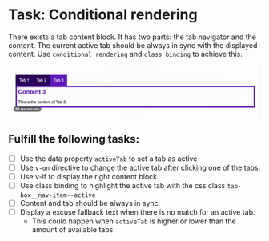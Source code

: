 # Task: Conditional rendering

There exists a tab content block. It has two parts: the tab navigator and the content. 
The current active tab should be always in sync with the displayed content.
Use `conditional rendering` and `class binding` to achieve this.

![Example](example.gif)

## Fulfill the following tasks:

- [ ] Use the data property `activeTab` to set a tab as active
- [ ] Use `v-on` directive to change the active tab after clicking one of the tabs.
- [ ] Use v-if to display the right content block.
- [ ] Use class binding to highlight the active tab with the css class `tab-box__nav-item--active`
- [ ] Content and tab should be always in sync.
- [ ] Display a excuse fallback text when there is no match for an active tab.
  - This could happen when `activeTab` is higher or lower than the amount of available tabs

